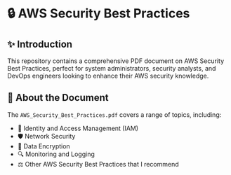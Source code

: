 # :lock: AWS Security Best Practices

## :sparkles: Introduction
This repository contains a comprehensive PDF document on AWS Security Best Practices, perfect for system administrators, security analysts, and DevOps engineers looking to enhance their AWS security knowledge.

## :page_facing_up: About the Document
The `AWS_Security_Best_Practices.pdf` covers a range of topics, including:

- :bust_in_silhouette: Identity and Access Management (IAM)
- :shield: Network Security
- :lock_with_ink_pen: Data Encryption
- :mag: Monitoring and Logging
- :balance_scale: Other AWS Security Best Practices that I recommend

